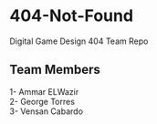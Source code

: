 # 404-Not-Found
Digital Game Design 404 Team Repo

## Team Members
1- Ammar ELWazir<br />
2- George Torres<br />
3- Vensan Cabardo<br />
